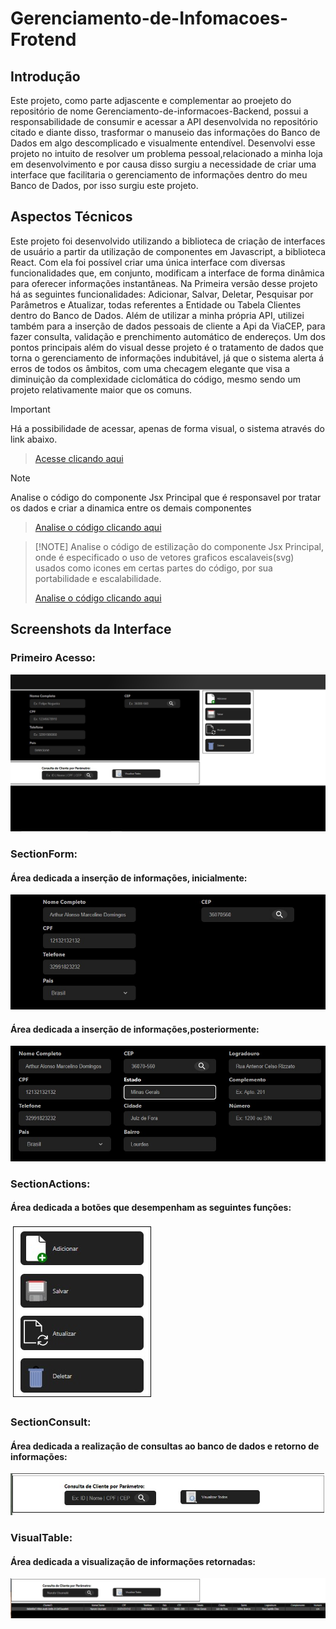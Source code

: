 # Gerenciamento-de-Infomacoes-Frotend

## Introdução
Este projeto, como parte adjascente e complementar ao proejeto do repositório de nome Gerenciamento-de-informacoes-Backend, possui a responsabilidade de consumir e acessar a API desenvolvida no repositório citado e diante disso, trasformar o manuseio das informações do Banco de Dados em algo descomplicado e visualmente entendível. Desenvolvi esse projeto no intuito de resolver um problema pessoal,relacionado a minha loja em desenvolvimento e por causa disso surgiu a necessidade de criar uma interface que facilitaria o gerenciamento de informações dentro do meu Banco de Dados, por isso surgiu este projeto.

## Aspectos Técnicos 
Este projeto foi desenvolvido utilizando a biblioteca de criação de interfaces de usuário a partir da utilização de componentes em Javascript, a biblioteca React. Com ela foi possível criar uma única interface com diversas funcionalidades que, em conjunto, modificam a interface de forma dinâmica para oferecer informações instantâneas.
Na Primeira versão desse projeto há as seguintes funcionalidades: Adicionar, Salvar, Deletar, Pesquisar por Parâmetros e Atualizar, todas referentes a Entidade ou Tabela Clientes dentro do Banco de Dados.
Além de utilizar a minha própria API, utilizei também para a inserção de dados pessoais de cliente a Api da ViaCEP, para fazer consulta, validação e prenchimento automático de endereços.
Um dos pontos principais além do visual desse projeto é o tratamento de dados que torna o gerenciamento de informações indubitável, já que o sistema alerta á erros de todos os âmbitos, com uma checagem elegante que visa a diminuição da complexidade ciclomática do código, mesmo sendo um projeto relativamente maior que os comuns.

>[!IMPORTANT]
Há a possibilidade de acessar, apenas de forma visual, o sistema através do link abaixo.
>
>[Acesse clicando aqui](https://gerenciamento-de-informacoes-frotend.netlify.app/)


>[!NOTE]
Analise o código do componente Jsx Principal que é responsavel por tratar os dados e criar a dinamica entre os demais componentes
>
>[Analise o código clicando aqui](controle-de-informacoes-app/src/componentes/Principal/Principal.jsx)

>
>[!NOTE]
Analise o código de estilização do componente Jsx Principal, onde é especificado o uso de vetores graficos escalaveis(svg) usados como icones em certas partes do  código, por sua portabilidade e escalabilidade.
>
>[Analise o código clicando aqui](controle-de-informacoes-app/src/componentes/Principal/Principal.css)
>
## Screenshots da Interface
### Primeiro Acesso:
![Screenshot Inicial da Interface](./Previews/TelaInicial.jpg)

### SectionForm:
#### Área dedicada a inserção de informações, inicialmente:
![Screenshot da SectionForm](./Previews/SectionForm01.jpg)
#### Área dedicada a inserção de informações,posteriormente:
![Screenshot da SectionForm](./Previews/SectionForm02.jpg)

### SectionActions:
#### Área dedicada a botões que desempenham as seguintes funções:
![Screenshot da SectionActions](./Previews/SectonActions.jpg)

### SectionConsult:
#### Área dedicada a realização de consultas ao banco de dados e retorno de informações:
![Screenshot da SectionConsult](./Previews/SectionConsult.jpg)

### VisualTable:
#### Área dedicada a visualização de informações retornadas:
![Screenshot da VisualTable](./Previews/VisualTable.jpg)


